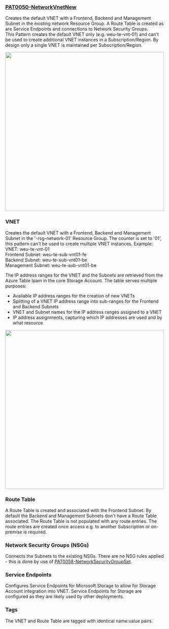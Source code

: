 ### [PAT0050-NetworkVnetNew](https://raw.githubusercontent.com/fbodmer/AzureGovernance/master/PAT0050-NetworkVnetNew.ps1)

Creates the default VNET with a Frontend, Backend and Management Subnet in the existing network Resource Group. A Route Table is created as are Service Endpoints and connections to Network Security Groups.<br/>
This Pattern creates the default VNET only (e.g. weu-te-vnt-01) and can't be used to create additional VNET instances in a Subscription/Region. By design only a single VNET is maintained per Subscription/Region.  

<img src="https://github.com/fbodmer/AzureGovernance/wiki/Runbooks/PAT0050-1.png" width="500">

### VNET
Creates the default VNET with a Frontend, Backend and Management Subnet in the '-rsg-network-01' Resource Group. The counter is set to '01', this pattern can't be used to create multiple VNET instances. Example:<br/>
VNET:               weu-te-vnt-01<br/>
Frontend Subnet:    weu-te-sub-vnt01-fe<br/>
Backend Subnet:     weu-te-sub-vnt01-be<br/>
Management Subnet:  weu-te-sub-vnt01-be<br/>

The IP address ranges for the VNET and the Subnets are retrieved from the Azure Table Ipam in the core Storage Account. The table serves multiple purposes:<br/>
* Available IP address ranges for the creation of new VNETs
* Splitting of a VNET IP address range into sub-ranges for the Frontend and Backend Subnets
* VNET and Subnet names for the IP address ranges assigned to a VNET
* IP address assignments, capturing which IP addresses are used and by what resource

<img src="https://github.com/fbodmer/AzureGovernance/wiki/Runbooks/PAT0050-2.png" width="500">
 
### Route Table
A Route Table is created and associated with the Frontend Subnet. By default the Backend and Management Subnets don't have a Route Table associated. The Route Table is not populated with any route entries. The route entries are created once access e.g. to another Subscription or on-premise is required. 

### Network Security Groups (NSGs)
Connects the Subnets to the existing NSGs. There are no NSG rules applied - this is done by use of [PAT0058-NetworkSecurityGroupSet](PAT0058).

### Service Endpoints
Configures Service Endpoints for Microsoft.Storage to allow for Storage Account integration into VNET. Service Endpoints for Storage are configured as they are likely used by other deployments. 

### Tags
The VNET and Route Table are tagged with identical name:value pairs.